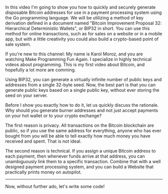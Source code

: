 In this video I'm going to show you how to quickly and securely generate disposable Bitcoin addresses for use in a payment processing system using the Go programming language.
We will be utilizing a method of key derivation defined in a document named "Bitcoin Improvement Proposal 32: Hierarchical Deterministic Wallets", or BIP32 in short.
You can use this method for online transactions, such as for sales on a website or in a mobile app, but with a little creativity you could also build a crypto-based point of sale system.

If you're new to this channel: My name is Karol Moroz, and you are watching Make Programming Fun Again.
I specialize in highly technical videos about programming.
This is my first video about Bitcoin, and hopefully a lot more are comming.

Using BIP32, you can generate a virtually infinite number of public keys and addresses from a single 32-byte seed.
Now, the best part is that you can generate public keys based on a single public key, without ever storing the seed on your server.

Before I show you exactly how to do it, let us quickly discuss the rationale.
Why should you generate burner addresses and not just accept payments on your hot wallet or to your crypto exchange?

The first reason is privacy. All transactions on the Bitcoin blockchain are public, so if you use the same address for everything, anyone who has ever bought from you will be able to tell exactly how much money you have received and spent. That is not ideal.

The second reason is technical.
If you assign a unique Bitcoin address to each payment, then whenever funds arrive at that address, you can unambiguously link them to a specific transaction.
Combine that with a well designed payment processing system, and you can build a Website that practically prints money on autopilot.

<!-- One downside of this approach is that, with many fragmented wallets and addresses, it can become difficult to spend the funds you have received. -->
<!-- You can solve this by consolidating everything into a single wallet--a process known as sweeping, which I will cover in another video. -->

---

Now, without further ado, let's write some code!

